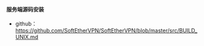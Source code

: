 <!--
 * @Author: findnr
 * @Date: 2025-02-20 10:13:26
 * @LastEditors: findnr
 * @LastEditTime: 2025-02-26 14:37:15
 * @Description: 
-->
#### 服务端源码安装
- github：https://github.com/SoftEtherVPN/SoftEtherVPN/blob/master/src/BUILD_UNIX.md
